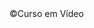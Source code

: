 <body>
  <header>
    <h1></h1>
  </header>
  <section>
    <div></div>
    <div></div>
  </section>
  <footer>
    <p>&copy;Curso em Vídeo</p>
  </footer>
</body>
